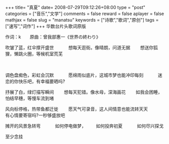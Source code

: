 +++
title= "真夏"
date= 2008-07-29T09:12:26+08:00
type = "post"
categories = ["音乐","文学"]
comments = false
reward = false
aplayer = false
mathjax = false
slug = "manatsu"
keywords = ["诗歌","歌词","原创"]
tags = ["速写","词作"]
+++
华数台片头歌词原版

作词：k　　原曲：曾我部惠一《世界の終わり》

吹皱了蓝，红伞撑开盛世　
　　想每天逛街。像晴朗，问道无据
　　想送你狐狸，懒跳火圈，等候机室荒芜
<!--more-->　
调色盘痴色，彩虹会沉默　
　　愿绵雨似底片，这城市梦也能冲印每刻　
　　迷恋的你快乐吧，有幸福要晒吗?　　　　

抒展了白，绿灯描写瞬间
　　想每天犯错。像水母，深海画花
　　如我会困睡，怕结早穗，等慢车流到堵　

风向标停格，热带鱼都迁徙
　　愿天气可录音，这人间情意也能流转天天　
　　有心情要寄宿吗?一秒够盛放吧

摊开的风景急转弯　
　　如何停电做梦，
　　如何投奔初夏　
　　如何尽兴探戈

至少念挂

